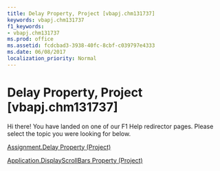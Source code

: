 ```yaml
---
title: Delay Property, Project [vbapj.chm131737]
keywords: vbapj.chm131737
f1_keywords:
- vbapj.chm131737
ms.prod: office
ms.assetid: fcdcbad3-3938-40fc-8cbf-c039797e4333
ms.date: 06/08/2017
localization_priority: Normal
---
```



# Delay Property, Project [vbapj.chm131737]

Hi there! You have landed on one of our F1 Help redirector pages. Please select the topic you were looking for below.

[Assignment.Delay Property (Project)](http://msdn.microsoft.com/library/55b07677-2937-90f8-aa71-314732f27354%28Office.15%29.aspx)

[Application.DisplayScrollBars Property (Project)](http://msdn.microsoft.com/library/4c8e2aa3-3d85-94c8-d1ce-67586b78e7e7%28Office.15%29.aspx)


